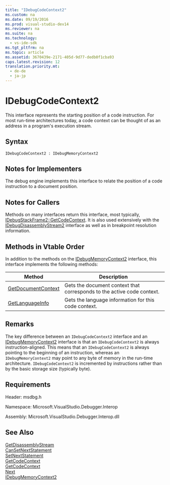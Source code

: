 ```yaml
---
title: "IDebugCodeContext2"
ms.custom: na
ms.date: 09/19/2016
ms.prod: visual-studio-dev14
ms.reviewer: na
ms.suite: na
ms.technology: 
  - vs-ide-sdk
ms.tgt_pltfrm: na
ms.topic: article
ms.assetid: 3670439e-2171-405d-9d77-dedb0f1cba93
caps.latest.revision: 12
translation.priority.mt: 
  - de-de
  - ja-jp
---
```

# IDebugCodeContext2
This interface represents the starting position of a code instruction. For most run-time architectures today, a code context can be thought of as an address in a program's execution stream.  
  
## Syntax  
  
```  
IDebugCodeContext2 : IDebugMemoryContext2  
```  
  
## Notes for Implementers  
 The debug engine implements this interface to relate the position of a code instruction to a document position.  
  
## Notes for Callers  
 Methods on many interfaces return this interface, most typically, [IDebugStackFrame2::GetCodeContext](../vs140/IDebugStackFrame2--GetCodeContext.md). It is also used extensively with the [IDebugDisassemblyStream2](../vs140/IDebugDisassemblyStream2.md) interface as well as in breakpoint resolution information.  
  
## Methods in Vtable Order  
 In addition to the methods on the [IDebugMemoryContext2](../vs140/IDebugMemoryContext2.md) interface, this interface implements the following methods:  
  
|Method|Description|  
|------------|-----------------|  
|[GetDocumentContext](../vs140/IDebugCodeContext2--GetDocumentContext.md)|Gets the document context that corresponds to the active code context.|  
|[GetLanguageInfo](../vs140/IDebugCodeContext2--GetLanguageInfo.md)|Gets the language information for this code context.|  
  
## Remarks  
 The key difference between an `IDebugCodeContext2` interface and an [IDebugMemoryContext2](../vs140/IDebugMemoryContext2.md) interface is that an `IDebugCodeContext2` is always instruction-aligned. This means that an `IDebugCodeContext2` is always pointing to the beginning of an instruction, whereas an `IDebugMemoryContext2` may point to any byte of memory in the run-time architecture. `IDebugCodeContext2` is incremented by instructions rather than by the basic storage size (typically byte).  
  
## Requirements  
 Header: msdbg.h  
  
 Namespace: Microsoft.VisualStudio.Debugger.Interop  
  
 Assembly: Microsoft.VisualStudio.Debugger.Interop.dll  
  
## See Also  
 [GetDisassemblyStream](../vs140/IDebugProgram2--GetDisassemblyStream.md)   
 [CanSetNextStatement](../vs140/IDebugThread2--CanSetNextStatement.md)   
 [SetNextStatement](../vs140/IDebugThread2--SetNextStatement.md)   
 [GetCodeContext](../vs140/IDebugCanStopEvent2--GetCodeContext.md)   
 [GetCodeContext](../vs140/IDebugStackFrame2--GetCodeContext.md)   
 [Next](../vs140/IEnumDebugCodeContexts2--Next.md)   
 [IDebugMemoryContext2](../vs140/IDebugMemoryContext2.md)